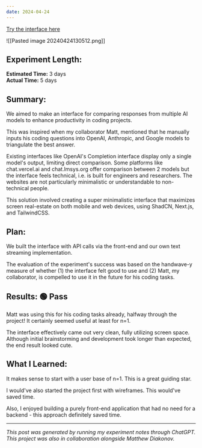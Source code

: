 ```yaml
---
date: 2024-04-24
---
```

[Try the interface here](https://gptarena.vercel.app/)

![[Pasted image 20240424130512.png]]

## Experiment Length:
**Estimated Time:** 3 days  
**Actual Time:** 5 days

## Summary:
We aimed to make an interface for comparing responses from multiple AI models to enhance productivity in coding projects. 

This was inspired when my collaborator Matt, mentioned that he manually inputs his coding questions into OpenAI, Anthropic, and Google models to triangulate the best answer. 

Existing interfaces like OpenAI's Completion interface display only a single model's output, limiting direct comparison. Some platforms like chat.vercel.ai and chat.lmsys.org offer comparison between 2 models but the interface feels technical, i.e. is built for engineers and researchers. The websites are not particularly minimalistic or understandable to non-technical people.

This solution involved creating a super minimalistic interface that maximizes screen real-estate on both mobile and web devices, using ShadCN, Next.js, and TailwindCSS.

## Plan:
We built the interface with API calls via the front-end and our own text streaming implementation. 

The evaluation of the experiment's success was based on the handwave-y measure of whether (1) the interface felt good to use and (2) Matt, my collaborator, is compelled to use it in the future for his coding tasks.

## Results:  🟢 Pass
Matt was using this for his coding tasks already, halfway through the project! It certainly seemed useful at least for n=1.

The interface effectively came out very clean, fully utilizing screen space. Although initial brainstorming and development took longer than expected, the end result looked cute.

## What I Learned:
It makes sense to start with a user base of n=1. This is a great guiding star.

I would've also started the project first with wireframes. This would've saved time. 

Also, I enjoyed building a purely front-end application that had no need for a backend - this approach definitely saved time. 

---

_This post was generated by running my experiment notes through ChatGPT. This project was also in collaboration alongside Matthew Diakonov._